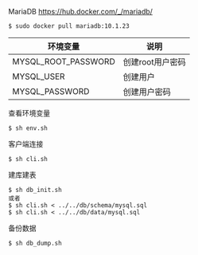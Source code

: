 MariaDB
https://hub.docker.com/_/mariadb/
```
$ sudo docker pull mariadb:10.1.23
```

环境变量 | 说明
--- | ---
MYSQL_ROOT_PASSWORD | 创建root用户密码
MYSQL_USER | 创建用户
MYSQL_PASSWORD | 创建用户密码


查看环境变量
```
$ sh env.sh
```

客户端连接
```
$ sh cli.sh
```

建库建表
```
$ sh db_init.sh
或者
$ sh cli.sh < ../../db/schema/mysql.sql
$ sh cli.sh < ../../db/data/mysql.sql
```

备份数据
```
$ sh db_dump.sh
```
